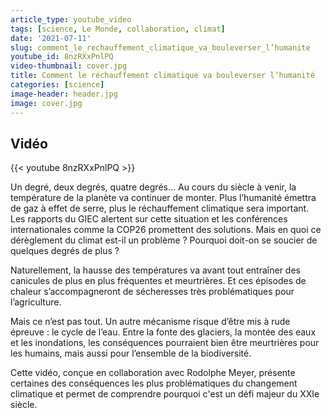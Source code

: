 ```yaml
---
article_type: youtube_video
tags: [science, Le Monde, collaboration, climat]
date: '2021-07-11'
slug: comment_le_rechauffement_climatique_va_bouleverser_l’humanite
youtube_id: 8nzRXxPnlPQ
video-thumbnail: cover.jpg
title: Comment le réchauffement climatique va bouleverser l’humanité
categories: [science]
image-header: header.jpg
image: cover.jpg
---
```


## Vidéo

{{< youtube 8nzRXxPnlPQ >}}

Un degré, deux degrés, quatre degrés… Au cours du siècle à venir, la température de la planète va continuer de monter. Plus l’humanité émettra de gaz à effet de serre, plus le réchauffement climatique sera important. Les rapports du GIEC alertent sur cette situation et les conférences internationales comme la COP26 promettent des solutions. Mais en quoi ce dérèglement du climat est-il un problème ? Pourquoi doit-on se soucier de quelques degrés de plus ?

Naturellement, la hausse des températures va avant tout entraîner des canicules de plus en plus fréquentes et meurtrières. Et ces épisodes de chaleur s’accompagneront de sécheresses très problématiques pour l’agriculture.

Mais ce n’est pas tout. Un autre mécanisme risque d’être mis à rude épreuve : le cycle de l’eau. Entre la fonte des glaciers, la montée des eaux et les inondations, les conséquences pourraient bien être meurtrières pour les humains, mais aussi pour l’ensemble de la biodiversité.

Cette vidéo, conçue en collaboration avec Rodolphe Meyer, présente certaines des conséquences les plus problématiques du changement climatique et permet de comprendre pourquoi c'est un défi majeur du XXIe siècle.
